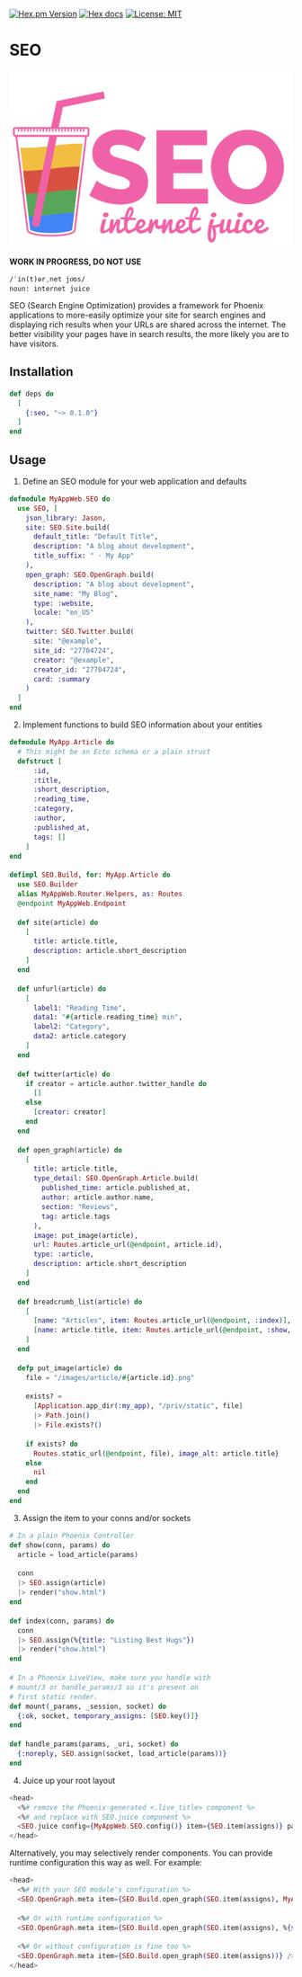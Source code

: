 <!-- badges -->

[![Hex.pm Version](http://img.shields.io/hexpm/v/seo.svg)](https://hex.pm/packages/seo)
[![Hex docs](http://img.shields.io/badge/hex.pm-docs-blue.svg?style=flat)](https://hexdocs.pm/seo)
[![License: MIT](https://img.shields.io/badge/License-MIT-yellow.svg)](./LICENSE.md)

# SEO

![logo](./priv/logo.png)

<!-- MDOC !-->

**WORK IN PROGRESS, DO NOT USE**

```
/ˈin(t)ərˌnet jo͞os/
noun: internet juice
```

SEO (Search Engine Optimization) provides a framework for Phoenix applications
to more-easily optimize your site for search engines and displaying rich results
when your URLs are shared across the internet. The better visibility your pages
have in search results, the more likely you are to have visitors.

## Installation

```elixir
def deps do
  [
    {:seo, "~> 0.1.0"}
  ]
end
```

## Usage

1. Define an SEO module for your web application and defaults

```elixir
defmodule MyAppWeb.SEO do
  use SEO, [
    json_library: Jason,
    site: SEO.Site.build(
      default_title: "Default Title",
      description: "A blog about development",
      title_suffix: " · My App"
    ),
    open_graph: SEO.OpenGraph.build(
      description: "A blog about development",
      site_name: "My Blog",
      type: :website,
      locale: "en_US"
    ),
    twitter: SEO.Twitter.build(
      site: "@example",
      site_id: "27704724",
      creator: "@example",
      creator_id: "27704724",
      card: :summary
    )
  ]
end
```

2. Implement functions to build SEO information about your entities

```elixir
defmodule MyApp.Article do
  # This might be an Ecto schema or a plain struct
  defstruct [
      :id,
      :title,
      :short_description,
      :reading_time,
      :category,
      :author,
      :published_at,
      tags: []
    ]
end

defimpl SEO.Build, for: MyApp.Article do
  use SEO.Builder
  alias MyAppWeb.Router.Helpers, as: Routes
  @endpoint MyAppWeb.Endpoint

  def site(article) do
    [
      title: article.title,
      description: article.short_description
    ]
  end

  def unfurl(article) do
    [
      label1: "Reading Time",
      data1: "#{article.reading_time} min",
      label2: "Category",
      data2: article.category
    ]
  end

  def twitter(article) do
    if creator = article.author.twitter_handle do
      []
    else
      [creator: creator]
    end
  end

  def open_graph(article) do
    [
      title: article.title,
      type_detail: SEO.OpenGraph.Article.build(
        published_time: article.published_at,
        author: article.author.name,
        section: "Reviews",
        tag: article.tags
      ),
      image: put_image(article),
      url: Routes.article_url(@endpoint, article.id),
      type: :article,
      description: article.short_description
    ]
  end

  def breadcrumb_list(article) do
    [
      [name: "Articles", item: Routes.article_url(@endpoint, :index)],
      [name: article.title, item: Routes.article_url(@endpoint, :show, article.id)]
    ]
  end

  defp put_image(article) do
    file = "/images/article/#{article.id}.png"

    exists? =
      [Application.app_dir(:my_app), "/priv/static", file]
      |> Path.join()
      |> File.exists?()

    if exists? do
      Routes.static_url(@endpoint, file), image_alt: article.title}
    else
      nil
    end
  end
end
```

3. Assign the item to your conns and/or sockets

```elixir
# In a plain Phoenix Controller
def show(conn, params) do
  article = load_article(params)

  conn
  |> SEO.assign(article)
  |> render("show.html")
end

def index(conn, params) do
  conn
  |> SEO.assign(%{title: "Listing Best Hugs"})
  |> render("show.html")
end

# In a Phoenix LiveView, make sure you handle with
# mount/3 or handle_params/3 so it's present on
# first static render.
def mount(_params, _session, socket) do
  {:ok, socket, temporary_assigns: [SEO.key()]}
end

def handle_params(params, _uri, socket) do
  {:noreply, SEO.assign(socket, load_article(params))}
end
```

4. Juice up your root layout

```heex
<head>
  <%# remove the Phoenix-generated <.live_title> component %>
  <%# and replace with SEO.juice component %>
  <SEO.juice config={MyAppWeb.SEO.config()} item={SEO.item(assigns)} page_title={assigns[:page_title]} />
</head>
```

Alternatively, you may selectively render components. You can provide runtime
configuration this way as well. For example:

```heex
<head>
  <%# With your SEO module's configuration %>
  <SEO.OpenGraph.meta item={SEO.Build.open_graph(SEO.item(assigns), MyAppWeb.SEO.config(:open_graph))} />

  <%# Or with runtime configuration %>
  <SEO.OpenGraph.meta item={SEO.Build.open_graph(SEO.item(assigns), %{site_name: "Foo Fighters"})} />

  <%# Or without configuration is fine too %>
  <SEO.OpenGraph.meta item={SEO.Build.open_graph(SEO.item(assigns))} />
</head>
```

